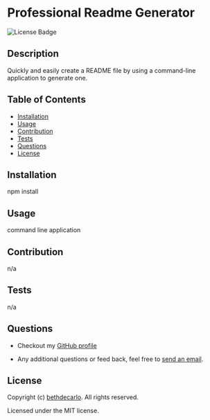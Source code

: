 
  # Professional Readme Generator
  ![License Badge](https://img.shields.io/github/license/bethdecarlo/professional-readme-generator)
  ## Description
  Quickly and easily create a README file by using a command-line application to generate one.
  ## Table of Contents
  * [Installation](#installation)
  * [Usage](#usage)
  * [Contribution](#contribution)
  * [Tests](#tests)
  * [Questions](#questions)
  * [License](#license)
  ## Installation
  npm install
  ## Usage
  command line application
  ## Contribution
  n/a
  ## Tests
  n/a
  ## Questions
  * Checkout my [GitHub profile](https://github.com/bethdecarlo)
  
  * Any additional questions or feed back, feel free to [send an email](mailto:bethdecarlo@gmail.com). 
  ## License
  Copyright (c) [bethdecarlo](https://github.com/bethdecarlo). All rights reserved.
  
  Licensed under the MIT license.
  

